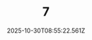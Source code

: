 ---
title: "7"
description: ""
image: "/uploads/photos/1761814522559-7.webp"
display: "/uploads/photos/1761814522559-7-display.webp"
thumbnail: "/uploads/photos/1761814522559-7-thumb.webp"
width: 6000
height: 4000
featured: true
date: 2025-10-30T08:55:22.561Z
order: 0
---